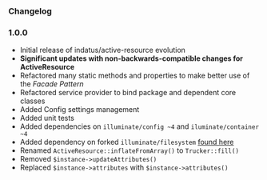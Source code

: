 ### Changelog

### 1.0.0
- Initial release of indatus/active-resource evolution
- **Significant updates with non-backwards-compatible changes for ActiveResource**
- Refactored many static methods and properties to make better use of the _Facade Pattern_
- Refactored service provider to bind package and dependent core classes
- Added Config settings management
- Added unit tests
- Added dependencies on `illuminate/config ~4` and `iluminate/container ~4`
- Added dependency on forked `illuminate/filesystem` [found here](https://github.com/brianwebb01/filesystem)
- Renamed `ActiveResource::inflateFromArray()` to `Trucker::fill()`
- Removed `$instance->updateAttributes()`
- Replaced `$instance->attributes` with `$instance->attributes()`